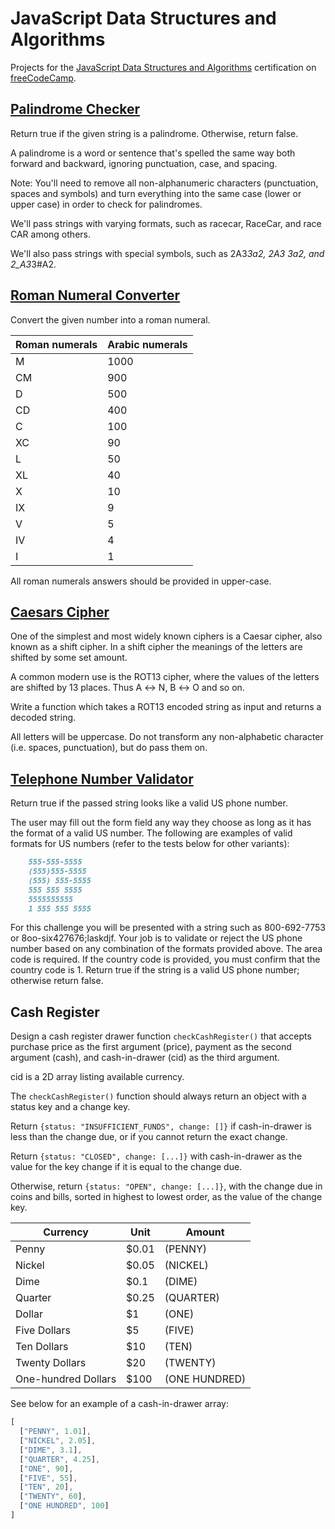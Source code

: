 # JavaScript Data Structures and Algorithms

Projects for the [JavaScript Data Structures and Algorithms](https://www.freecodecamp.org/learn/javascript-algorithms-and-data-structures/) certification on [freeCodeCamp](https://freecodecamp.org).

## [Palindrome Checker](palindromeChecker.js)

Return true if the given string is a palindrome. Otherwise, return false.

A palindrome is a word or sentence that's spelled the same way both forward and backward, ignoring punctuation, case, and spacing.

Note: You'll need to remove all non-alphanumeric characters (punctuation, spaces and symbols) and turn everything into the same case (lower or upper case) in order to check for palindromes.

We'll pass strings with varying formats, such as racecar, RaceCar, and race CAR among others.

We'll also pass strings with special symbols, such as 2A3*3a2, 2A3 3a2, and 2_A3*3#A2.

## [Roman Numeral Converter](romanNumeralConverter.js)

Convert the given number into a roman numeral.

| Roman numerals | Arabic numerals |
| -------------- | --------------- |
| M            | 1000       |
| CM           | 900       |
| D            | 500       |
| CD           | 400       |
| C             | 100       |
| XC           | 90        |
| L            | 50        |
| XL           | 40        |
| X            | 10        |
| IX           | 9        |
| V            | 5        |
| IV            | 4        |
| I            | 1        |

All roman numerals answers should be provided in upper-case.

## [Caesars Cipher](rot13.js)

One of the simplest and most widely known ciphers is a Caesar cipher, also known as a shift cipher. In a shift cipher the meanings of the letters are shifted by some set amount.

A common modern use is the ROT13 cipher, where the values of the letters are shifted by 13 places. Thus A ↔ N, B ↔ O and so on.

Write a function which takes a ROT13 encoded string as input and returns a decoded string.

All letters will be uppercase. Do not transform any non-alphabetic character (i.e. spaces, punctuation), but do pass them on.

## [Telephone Number Validator](phoneNumberValidator.js)

Return true if the passed string looks like a valid US phone number.

The user may fill out the form field any way they choose as long as it has the format of a valid US number. The following are examples of valid formats for US numbers (refer to the tests below for other variants):

```md
    555-555-5555
    (555)555-5555
    (555) 555-5555
    555 555 5555
    5555555555
    1 555 555 5555
```

For this challenge you will be presented with a string such as 800-692-7753 or 8oo-six427676;laskdjf. Your job is to validate or reject the US phone number based on any combination of the formats provided above. The area code is required. If the country code is provided, you must confirm that the country code is 1. Return true if the string is a valid US phone number; otherwise return false.

## Cash Register

Design a cash register drawer function `checkCashRegister()` that accepts purchase price as the first argument (price), payment as the second argument (cash), and cash-in-drawer (cid) as the third argument.

cid is a 2D array listing available currency.

The `checkCashRegister()` function should always return an object with a status key and a change key.

Return `{status: "INSUFFICIENT_FUNDS", change: []}` if cash-in-drawer is less than the change due, or if you cannot return the exact change.

Return `{status: "CLOSED", change: [...]}` with cash-in-drawer as the value for the key change if it is equal to the change due.

Otherwise, return `{status: "OPEN", change: [...]}`, with the change due in coins and bills, sorted in highest to lowest order, as the value of the change key.

| Currency | Unit | Amount |
| -------- | ---- | ------ |
| Penny  | $0.01  | (PENNY)|
| Nickel  | $0.05 | (NICKEL) |
| Dime  | $0.1  | (DIME) |
| Quarter  | $0.25 | (QUARTER) |
| Dollar  | $1 |  (ONE) |
| Five Dollars | $5 |  (FIVE) |
| Ten Dollars | $10 | (TEN) |
| Twenty Dollars | $20 | (TWENTY) |
| One-hundred Dollars | $100 | (ONE HUNDRED) |

See below for an example of a cash-in-drawer array:

```js
[
  ["PENNY", 1.01],
  ["NICKEL", 2.05],
  ["DIME", 3.1],
  ["QUARTER", 4.25],
  ["ONE", 90],
  ["FIVE", 55],
  ["TEN", 20],
  ["TWENTY", 60],
  ["ONE HUNDRED", 100]
]
```
